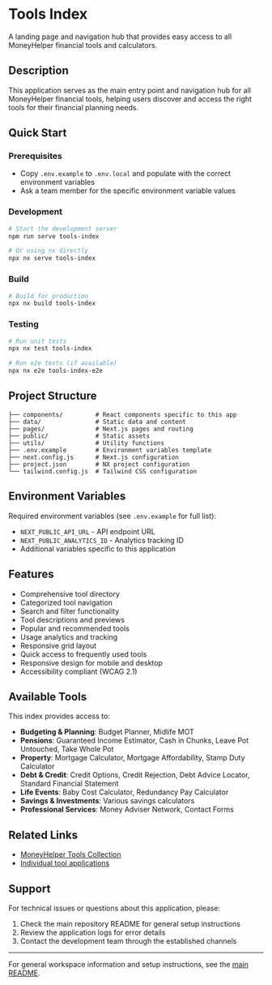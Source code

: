 # Tools Index

A landing page and navigation hub that provides easy access to all MoneyHelper financial tools and calculators.

## Description

This application serves as the main entry point and navigation hub for all MoneyHelper financial tools, helping users discover and access the right tools for their financial planning needs.

## Quick Start

### Prerequisites

- Copy `.env.example` to `.env.local` and populate with the correct environment variables
- Ask a team member for the specific environment variable values

### Development

```bash
# Start the development server
npm run serve tools-index

# Or using nx directly
npx nx serve tools-index
```

### Build

```bash
# Build for production
npx nx build tools-index
```

### Testing

```bash
# Run unit tests
npx nx test tools-index

# Run e2e tests (if available)
npx nx e2e tools-index-e2e
```

## Project Structure

```
├── components/         # React components specific to this app
├── data/               # Static data and content
├── pages/              # Next.js pages and routing
├── public/             # Static assets
├── utils/              # Utility functions
├── .env.example        # Environment variables template
├── next.config.js      # Next.js configuration
├── project.json        # NX project configuration
└── tailwind.config.js  # Tailwind CSS configuration
```

## Environment Variables

Required environment variables (see `.env.example` for full list):

- `NEXT_PUBLIC_API_URL` - API endpoint URL
- `NEXT_PUBLIC_ANALYTICS_ID` - Analytics tracking ID
- Additional variables specific to this application

## Features

- Comprehensive tool directory
- Categorized tool navigation
- Search and filter functionality
- Tool descriptions and previews
- Popular and recommended tools
- Usage analytics and tracking
- Responsive grid layout
- Quick access to frequently used tools
- Responsive design for mobile and desktop
- Accessibility compliant (WCAG 2.1)

## Available Tools

This index provides access to:

- **Budgeting & Planning**: Budget Planner, Midlife MOT
- **Pensions**: Guaranteed Income Estimator, Cash in Chunks, Leave Pot Untouched, Take Whole Pot
- **Property**: Mortgage Calculator, Mortgage Affordability, Stamp Duty Calculator
- **Debt & Credit**: Credit Options, Credit Rejection, Debt Advice Locator, Standard Financial Statement
- **Life Events**: Baby Cost Calculator, Redundancy Pay Calculator
- **Savings & Investments**: Various savings calculators
- **Professional Services**: Money Adviser Network, Contact Forms

## Related Links

- [MoneyHelper Tools Collection](../moneyhelper-tools/)
- [Individual tool applications](../)

## Support

For technical issues or questions about this application, please:

1. Check the main repository README for general setup instructions
2. Review the application logs for error details
3. Contact the development team through the established channels

---

For general workspace information and setup instructions, see the [main README](../../README.md).

